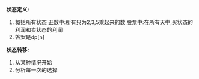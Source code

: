 **状态定义:**

1. 概括所有状态
   丑数中:所有只为2,3,5乘起来的数
   股票中:在所有天中,买状态的利润和卖状态的利润
2. 答案是dp[n]

**状态转移:**

1. 从某种情况开始
2. 分析每一次的选择
